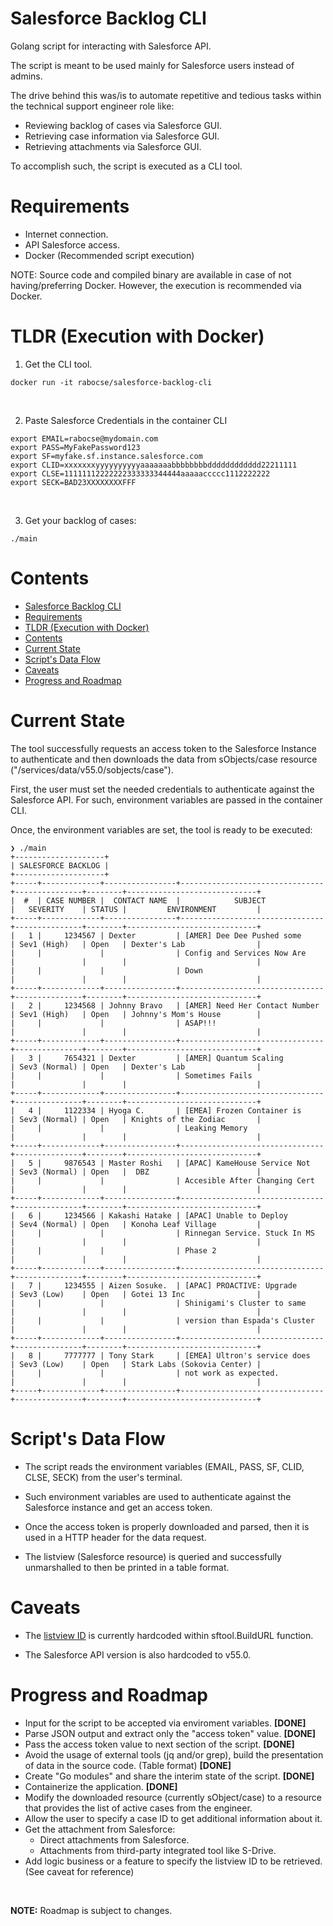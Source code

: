 # Salesforce Backlog CLI 

Golang script for interacting with Salesforce API. 

The script is meant to be used mainly for Salesforce users instead of admins.

The drive behind this was/is to automate repetitive and tedious tasks within the technical support engineer role like:

- Reviewing backlog of cases via Salesforce GUI.
- Retrieving case information via Salesforce GUI.
- Retrieving attachments via Salesforce GUI.

To accomplish such, the script is executed as a CLI tool.

# Requirements

- Internet connection.
- API Salesforce access.
- Docker (Recommended script execution)

NOTE: Source code and compiled binary are available in case of not having/preferring Docker. However, the execution is recommended via Docker.


# TLDR (Execution with Docker)

1. Get the CLI tool.
```
docker run -it rabocse/salesforce-backlog-cli
```
<br/>

2. Paste Salesforce Credentials in the container CLI
   
```
export EMAIL=rabocse@mydomain.com
export PASS=MyFakePassword123
export SF=myfake.sf.instance.salesforce.com
export CLID=xxxxxxxyyyyyyyyyyaaaaaaabbbbbbbbdddddddddddd22211111
export CLSE=11111112222222333333344444aaaaaccccc1112222222
export SECK=BAD23XXXXXXXXFFF
```
<br/>

3. Get your backlog of cases:
```
./main
```

# Contents

- [Salesforce Backlog CLI](#salesforce-backlog-cli)
- [Requirements](#requirements)
- [TLDR (Execution with Docker)](#tldr-execution-with-docker)
- [Contents](#contents)
- [Current State](#current-state)
- [Script's Data Flow](#scripts-data-flow)
- [Caveats](#caveats)
- [Progress and Roadmap](#progress-and-roadmap)



# Current State

The tool successfully requests an access token to the Salesforce Instance to authenticate and then downloads the data from sObjects/case resource ("/services/data/v55.0/sobjects/case").

First, the user must set the needed credentials to authenticate against the Salesforce API. For such, environment variables are passed in the container CLI.

Once, the environment variables are set, the tool is ready to be executed:

```
❯ ./main
+--------------------+
| SALESFORCE BACKLOG |
+--------------------+
+-----+-------------+----------------+--------------------------------+---------------+--------+-----------------------------+
|  #  | CASE NUMBER |  CONTACT NAME  |            SUBJECT             |   SEVERITY    | STATUS |         ENVIRONMENT         |
+-----+-------------+----------------+--------------------------------+---------------+--------+-----------------------------+
|   1 |     1234567 | Dexter         | [AMER] Dee Dee Pushed some     | Sev1 (High)   | Open   | Dexter's Lab                |
|     |             |                | Config and Services Now Are    |               |        |                             |
|     |             |                | Down                           |               |        |                             |
+-----+-------------+----------------+--------------------------------+---------------+--------+-----------------------------+
|   2 |     1234568 | Johnny Bravo   | [AMER] Need Her Contact Number | Sev1 (High)   | Open   | Johnny's Mom's House        |
|     |             |                | ASAP!!!                        |               |        |                             |
+-----+-------------+----------------+--------------------------------+---------------+--------+-----------------------------+
|   3 |     7654321 | Dexter         | [AMER] Quantum Scaling         | Sev3 (Normal) | Open   | Dexter's Lab                |
|     |             |                | Sometimes Fails                |               |        |                             |
+-----+-------------+----------------+--------------------------------+---------------+--------+-----------------------------+
|   4 |     1122334 | Hyoga C.       | [EMEA] Frozen Container is     | Sev3 (Normal) | Open   | Knights of the Zodiac       |
|     |             |                | Leaking Memory                 |               |        |                             |
+-----+-------------+----------------+--------------------------------+---------------+--------+-----------------------------+
|   5 |     9876543 | Master Roshi   | [APAC] KameHouse Service Not   | Sev3 (Normal) | Open   |  DBZ                        |
|     |             |                | Accesible After Changing Cert  |               |        |                             |
+-----+-------------+----------------+--------------------------------+---------------+--------+-----------------------------+
|   6 |     1234566 | Kakashi Hatake | [APAC] Unable to Deploy        | Sev4 (Normal) | Open   | Konoha Leaf Village         |
|     |             |                | Rinnegan Service. Stuck In MS  |               |        |                             |
|     |             |                | Phase 2                        |               |        |                             |
+-----+-------------+----------------+--------------------------------+---------------+--------+-----------------------------+
|   7 |     1234555 | Aizen Sosuke.  | [APAC] PROACTIVE: Upgrade      | Sev3 (Low)    | Open   | Gotei 13 Inc                |
|     |             |                | Shinigami's Cluster to same    |               |        |                             |
|     |             |                | version than Espada's Cluster  |               |        |                             |
+-----+-------------+----------------+--------------------------------+---------------+--------+-----------------------------+
|   8 |     7777777 | Tony Stark     | [EMEA] Ultron's service does   | Sev3 (Low)    | Open   | Stark Labs (Sokovia Center) |
|     |             |                | not work as expected.          |               |        |                             |
+-----+-------------+----------------+--------------------------------+---------------+--------+-----------------------------+

```

# Script's Data Flow

- The script reads the environment variables (EMAIL, PASS, SF, CLID, CLSE, SECK) from the user's terminal.

- Such environment variables are used to authenticate against the Salesforce instance and get an access token.

- Once the access token is properly downloaded and parsed, then it is used in a HTTP header for the data request.

- The listview (Salesforce resource) is queried and successfully unmarshalled to then be printed in a table format.


# Caveats

- The [listview ID](https://developer.salesforce.com/docs/atlas.en-us.api_rest.meta/api_rest/resources_listviews.htm) is currently hardcoded within sftool.BuildURL function. 
  
- The Salesforce API version is also hardcoded to v55.0. 



# Progress and Roadmap

- Input for the script to be accepted via enviroment variables. __[DONE]__
- Parse JSON output and extract only the "access token" value. __[DONE]__
- Pass the access token value to next section of the script. __[DONE]__
- Avoid the usage of external tools (jq and/or grep), build the presentation of data in the source code. (Table format) __[DONE]__
- Create "Go modules" and share the interim state of the script. __[DONE]__
- Containerize the application. __[DONE]__
- Modify the downloaded resource (currently sObject/case) to a resource that provides the list of active cases from the engineer.
- Allow the user to specify a case ID to get additional information about it.
- Get the attachment from Salesforce:
    - Direct attachments from Salesforce.
    - Attachments from third-party integrated tool like S-Drive.
- Add logic business or a feature to specify the listview ID to be retrieved. (See caveat for reference)

<br/>

__NOTE:__ Roadmap is subject to changes.



